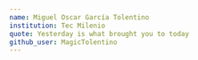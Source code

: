 ```yaml
---
name: Miguel Oscar García Tolentino 
institution: Tec Milenio 
quote: Yesterday is what brought you to today
github_user: MagicTolentino
---
```

